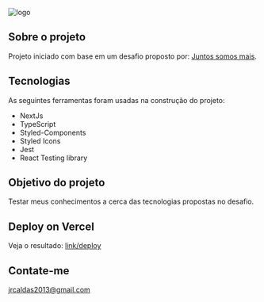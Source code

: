 ![logo](https://user-images.githubusercontent.com/48305450/132369704-b2ad6d7b-f138-428a-a0d9-593766548408.jpg)

## Sobre o projeto

Projeto iniciado com base em um desafio proposto por: [Juntos somos mais](https://github.com/juntossomosmais/frontend-challenge).

## Tecnologias

As seguintes ferramentas foram usadas na construção do projeto:

- NextJs
- TypeScript
- Styled-Components
- Styled Icons
- Jest
- React Testing library

## Objetivo do projeto

Testar meus conhecimentos a cerca das tecnologias propostas no desafio.

## Deploy on Vercel

Veja o resultado: [link/deploy](https://team-dashboard-eta.vercel.app/)

## Contate-me

jrcaldas2013@gmail.com

